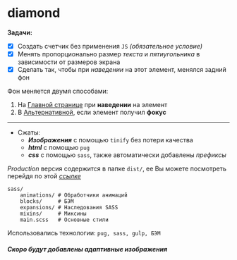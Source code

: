 # diamond
**Задачи:**
 - [X] Создать счетчик без применения `JS` _(обязательное условие)_
 - [X] Менять пропорционально размер _текста_ и _пятиугольника_ в зависимости от размеров экрана
 - [X] Сделать так, чтобы при _наведении_ на этот элемент, менялся задний фон
   
Фон меняется двумя способами:
 1. На [Главной странице](https://scofield001.github.io/diamond/) при **наведении** на элемент
 2. В [Альтернативной](https://scofield001.github.io/diamond/focus), если элемент получил **фокус** 
---

+ Сжаты:
    + ***Изображения*** с помощью `tinify` без потери качества
    + ***html*** с помощью `pug`
    + ***css*** c помощью `sass`, также автоматически добавлены _префиксы_
    
*Production* версия содержится в папке `dist/`, ее Вы можете посмотреть перейдя по этой _[ссылке](https://github.com/Scofield001/scofield001.github.io/tree/master/diamond)_
    
    sass/        
        animations/ # Обработчики анимаций
        blocks/     # БЭМ
        expansions/ # Наследования SASS
        mixins/     # Миксины
        main.scss   # Основные стили
        
Использовались технологии: `pug, sass, gulp, БЭМ`

##### Скоро будут добавлены адаптивные изображения

